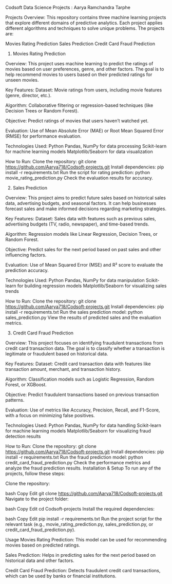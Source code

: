 Codsoft Data Science Projects : Aarya Ramchandra Tarphe 

Projects Overview:
This repository contains three machine learning projects that explore different domains of predictive analytics. Each project applies different algorithms and techniques to solve unique problems. The projects are:

Movies Rating Prediction
Sales Prediction
Credit Card Fraud Prediction
1. Movies Rating Prediction

Overview:
This project uses machine learning to predict the ratings of movies based on user preferences, genre, and other factors. The goal is to help recommend movies to users based on their predicted ratings for unseen movies.

Key Features:
Dataset: Movie ratings from users, including movie features (genre, director, etc.).

Algorithm: Collaborative filtering or regression-based techniques (like Decision Trees or Random Forest).

Objective: Predict ratings of movies that users haven’t watched yet.

Evaluation: Use of Mean Absolute Error (MAE) or Root Mean Squared Error (RMSE) for performance evaluation.

Technologies Used:
Python
Pandas, NumPy for data processing
Scikit-learn for machine learning models
Matplotlib/Seaborn for data visualization

How to Run:
Clone the repository: git clone https://github.com/Aarya718/Codsoft-projects.git
Install dependencies: pip install -r requirements.txt
Run the script for rating prediction: python movie_rating_prediction.py
Check the evaluation results for accuracy.

2. Sales Prediction

Overview:
This project aims to predict future sales based on historical sales data, advertising budgets, and seasonal factors. It can help businesses forecast sales and make informed decisions regarding marketing strategies.

Key Features:
Dataset: Sales data with features such as previous sales, advertising budgets (TV, radio, newspaper), and time-based trends.

Algorithm: Regression models like Linear Regression, Decision Trees, or Random Forest.

Objective: Predict sales for the next period based on past sales and other influencing factors.

Evaluation: Use of Mean Squared Error (MSE) and R² score to evaluate the prediction accuracy.

Technologies Used:
Python
Pandas, NumPy for data manipulation
Scikit-learn for building regression models
Matplotlib/Seaborn for visualizing sales trends

How to Run:
Clone the repository: git clone https://github.com/Aarya718/Codsoft-projects.git
Install dependencies: pip install -r requirements.txt
Run the sales prediction model: python sales_prediction.py
View the results of predicted sales and the evaluation metrics.

3. Credit Card Fraud Prediction

Overview:
This project focuses on identifying fraudulent transactions from credit card transaction data. The goal is to classify whether a transaction is legitimate or fraudulent based on historical data.

Key Features:
Dataset: Credit card transaction data with features like transaction amount, merchant, and transaction history.

Algorithm: Classification models such as Logistic Regression, Random Forest, or XGBoost.

Objective: Predict fraudulent transactions based on previous transaction patterns.

Evaluation: Use of metrics like Accuracy, Precision, Recall, and F1-Score, with a focus on minimizing false positives.

Technologies Used:
Python
Pandas, NumPy for data handling
Scikit-learn for machine learning models
Matplotlib/Seaborn for visualizing fraud detection results

How to Run:
Clone the repository: git clone https://github.com/Aarya718/Codsoft-projects.git
Install dependencies: pip install -r requirements.txt
Run the fraud prediction model: python credit_card_fraud_prediction.py
Check the performance metrics and analyze the fraud prediction results.
Installation & Setup
To run any of the projects, follow these steps:

Clone the repository:

bash
Copy
Edit
git clone https://github.com/Aarya718/Codsoft-projects.git
Navigate to the project folder:

bash
Copy
Edit
cd Codsoft-projects
Install the required dependencies:

bash
Copy
Edit
pip install -r requirements.txt
Run the project script for the relevant task (e.g., movie_rating_prediction.py, sales_prediction.py, or credit_card_fraud_prediction.py).

Usage
Movies Rating Prediction: This model can be used for recommending movies based on predicted ratings.

Sales Prediction: Helps in predicting sales for the next period based on historical data and other factors.

Credit Card Fraud Prediction: Detects fraudulent credit card transactions, which can be used by banks or financial institutions.


